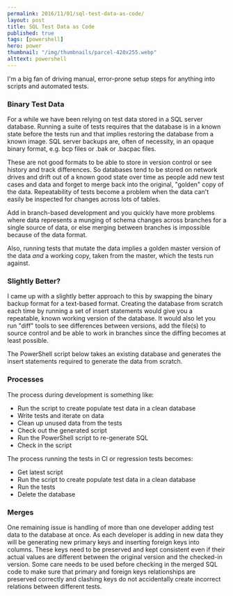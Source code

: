 ```yaml
---
permalink: 2016/11/01/sql-test-data-as-code/
layout: post
title: SQL Test Data as Code
published: true
tags: [powershell]
hero: power
thumbnail: "/img/thumbnails/parcel-420x255.webp"
alttext: powershell
---
```


I'm a big fan of driving manual, error-prone setup steps for anything into scripts and
automated tests.

### Binary Test Data

For a while we have been relying on test data stored in a SQL server database. Running a
suite of tests requires that the database is in a known state before the tests run and that
implies restoring the database from a known image. SQL server backups are, often of necessity,
in an opaque binary format, e.g. bcp files or .bak or .bacpac files.

These are not good formats to be able to store in version control or see history and track differences. So
databases tend to be stored on network drives and drift out of a known good state over time as people
add new test cases and data and forget to merge back into the original, "golden" copy of the data. Repeatability
of tests become a problem when the data can't easily be inspected for changes across lots of tables.

Add in branch-based development and you quickly have more problems where data represents a munging of schema changes
across branches for a single source of data, or else merging between branches is impossible because of the data format.

Also, running tests that mutate the data implies a golden master version of the data _and_ a working copy, taken
from the master, which the tests run against.

### Slightly Better?

I came up with a slightly better approach to this by swapping the binary backup format for a text-based format. Creating the
database from scratch each time by running a set of insert statements would give you a repeatable,
known working version of the database. It would also let you run "diff" tools to see differences between versions,
add the file(s) to source control and be able to work in branches since the diffing becomes at least possible.

The PowerShell script below takes an existing database and generates the insert statements
required to generate the data from scratch.

<script src="https://gist.github.com/deejaygraham/aa43d0f560c5ed06d734b5d3d38a4726.js"></script>

### Processes

The process during development is something like:

- Run the script to create populate test data in a clean database
- Write tests and iterate on data
- Clean up unused data from the tests
- Check out the generated script
- Run the PowerShell script to re-generate SQL
- Check in the script

The process running the tests in CI or regression tests becomes:

- Get latest script
- Run the script to create populate test data in a clean database
- Run the tests
- Delete the database

### Merges

One remaining issue is handling of more than one developer adding test data to the database at once.
As each developer is adding in new data they will be generating new primary keys and inserting
foreign keys into columns. These keys need to be preserved and kept consistent even if their actual
values are different between the original version and the checked-in version. Some care needs to be used
before checking in the merged SQL code to make sure that primary and foreign keys relationships are
preserved correctly and clashing keys do not accidentally create incorrect relations between
different tests.
